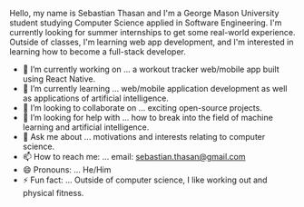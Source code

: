 Hello, my name is Sebastian Thasan and I'm a George Mason University student studying Computer Science applied in Software Engineering. I'm currently looking for summer internships to get some real-world experience. Outside of classes, I'm learning web app development, and I'm interested in learning how to become a full-stack developer. 

- 🔭 I’m currently working on ... a workout tracker web/mobile app built using React Native.
- 🌱 I’m currently learning ... web/mobile application development as well as applications of artificial intelligence.
- 👯 I’m looking to collaborate on ... exciting open-source projects.
- 🤔 I’m looking for help with ... how to break into the field of machine learning and artificial intelligence.  
- 💬 Ask me about ... motivations and interests relating to computer science.
- 📫 How to reach me: ... email: sebastian.thasan@gmail.com
- 😄 Pronouns: ... He/Him
- ⚡ Fun fact: ... Outside of computer science, I like working out and physical fitness. 
